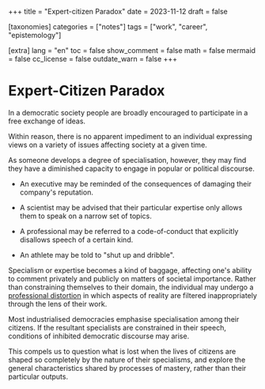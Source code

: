 +++
title = "Expert-citizen Paradox"
date = 2023-11-12
draft = false

[taxonomies]
categories = ["notes"]
tags = ["work", "career", "epistemology"]

[extra]
lang = "en"
toc = false
show_comment = false
math = false
mermaid = false
cc_license = false
outdate_warn = false
+++

# Expert-Citizen Paradox

In a democratic society people are broadly encouraged
to participate in a free exchange of ideas.

Within reason, there is no apparent impediment to an individual
expressing views on a variety of issues affecting society
at a given time.

As someone develops a degree of specialisation, however,
they may find they have a diminished capacity to engage
in popular or political discourse.

- An executive may be reminded of the consequences of damaging
their company's reputation.

- A scientist may be advised that their particular expertise only
allows them to speak on a narrow set of topics.

- A professional may be referred to a code-of-conduct that explicitly
disallows speech of a certain kind.

- An athlete may be told to "shut up and dribble".

Specialism or expertise becomes a kind of baggage, affecting one's
ability to comment privately and publicly on matters of societal importance.
Rather than constraining themselves to their domain, the individual may undergo
a [professional distortion](@/notes/professional-deformation.md) in which aspects
of reality are filtered inappropriately through the lens of their work. 

Most industrialised democracies emphasise specialisation among their citizens.
If the resultant specialists are constrained in their speech, conditions of 
inhibited democratic discourse may arise.

This compels us to question what is lost when the lives
of citizens are shaped so completely by the nature of
their specialisms, and explore the general characteristics 
shared by processes of mastery, rather than their particular
outputs.

